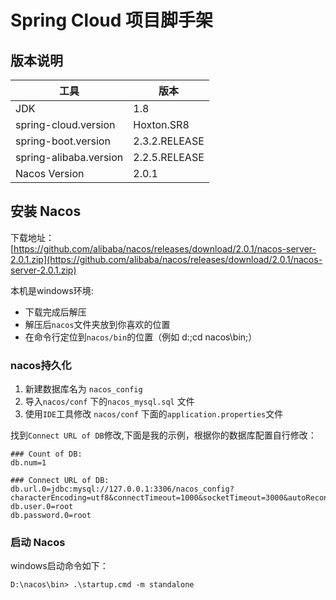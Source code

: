 # Spring Cloud 项目脚手架

## 版本说明

| 工具 | 版本 |
| ---- | ---- |
| JDK| 1.8 |
| spring-cloud.version | Hoxton.SR8 |
| spring-boot.version | 2.3.2.RELEASE |
| spring-alibaba.version | 2.2.5.RELEASE |
| Nacos Version | 2.0.1 |


## 安装 Nacos 

下载地址：  
[https://github.com/alibaba/nacos/releases/download/2.0.1/nacos-server-2.0.1.zip](https://github.com/alibaba/nacos/releases/download/2.0.1/nacos-server-2.0.1.zip)

本机是windows环境:  
- 下载完成后解压 
- 解压后`nacos`文件夹放到你喜欢的位置  
- 在命令行定位到`nacos/bin`的位置（例如 d:;cd nacos\bin;）

### nacos持久化  

1. 新建数据库名为 `nacos_config`  
2. 导入`nacos/conf` 下的`nacos_mysql.sql` 文件  
3. 使用`IDE`工具修改 `nacos/conf` 下面的`application.properties`文件  

找到`Connect URL of DB`修改,下面是我的示例，根据你的数据库配置自行修改：  

```properties
### Count of DB:
db.num=1

### Connect URL of DB:
db.url.0=jdbc:mysql://127.0.0.1:3306/nacos_config?characterEncoding=utf8&connectTimeout=1000&socketTimeout=3000&autoReconnect=true&useUnicode=true&useSSL=false&serverTimezone=UTC
db.user.0=root
db.password.0=root
```
### 启动 Nacos  

windows启动命令如下：  
```shell
D:\nacos\bin> .\startup.cmd -m standalone
```

